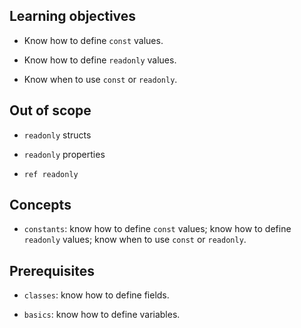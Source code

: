 ## Learning objectives

- Know how to define `const` values.
- Know how to define `readonly` values.
- Know when to use `const` or `readonly`.

## Out of scope

- `readonly` structs
- `readonly` properties
- `ref readonly`

## Concepts

- `constants`: know how to define `const` values; know how to define `readonly` values; know when to use `const` or `readonly`.

## Prerequisites

- `classes`: know how to define fields.
- `basics`: know how to define variables.
